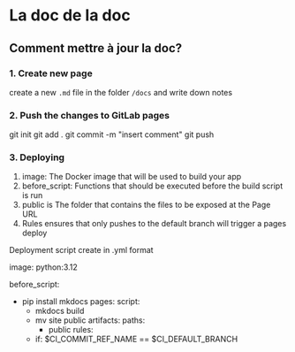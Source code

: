 # La doc de la doc

## Comment mettre à jour la doc?

### 1. Create new page

create a new `.md` file in the folder `/docs` and write down notes

### 2. Push the changes to GitLab pages

git init
git add .
git commit -m "insert comment"
git push

### 3. Deploying 



1. image: The Docker image that will be used to build your app
2. before_script: Functions that should be executed before the build script is run
3. public is The folder that contains the files to be exposed at the Page URL
4. Rules ensures that only pushes to the default branch will trigger a pages deploy

Deployment script create in .yml format

image: python:3.12 

before_script: 
  - pip install mkdocs
pages:
  script:
    - mkdocs build
    - mv site public
  artifacts:
    paths:
      - public
  rules:
    - if: $CI_COMMIT_REF_NAME == $CI_DEFAULT_BRANCH
